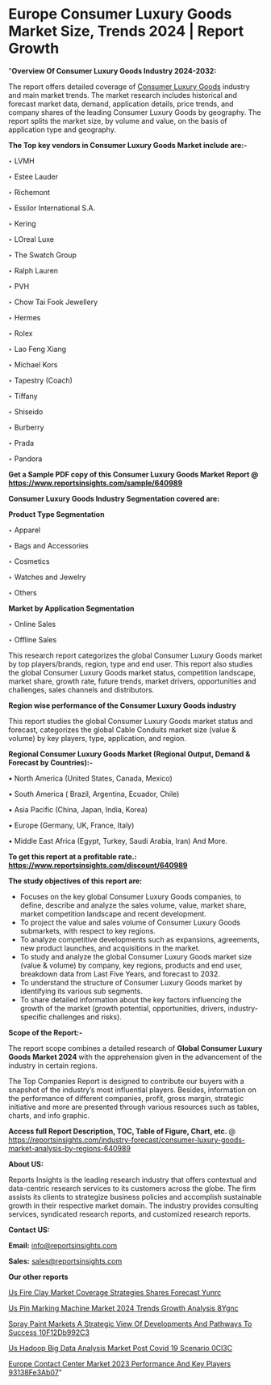 # Europe Consumer Luxury Goods Market Size, Trends 2024 | Report Growth

"<strong>Overview Of Consumer Luxury Goods Industry 2024-2032:</strong>

The report offers detailed coverage of <a href=https://www.reportsinsights.com/sample/640989>Consumer Luxury Goods</a> industry and main market trends. The market research includes historical and forecast market data, demand, application details, price trends, and company shares of the leading Consumer Luxury Goods by geography. The report splits the market size, by volume and value, on the basis of application type and geography.

<strong>The Top key vendors in Consumer Luxury Goods Market include are:- </strong>

‣ LVMH

‣ Estee Lauder

‣ Richemont

‣ Essilor International S.A.

‣ Kering

‣ LOreal Luxe

‣ The Swatch Group

‣ Ralph Lauren

‣ PVH

‣ Chow Tai Fook Jewellery

‣ Hermes

‣ Rolex

‣ Lao Feng Xiang

‣ Michael Kors

‣ Tapestry (Coach)

‣ Tiffany

‣ Shiseido

‣ Burberry

‣ Prada

‣ Pandora

<strong>Get a Sample PDF copy of this Consumer Luxury Goods Market Report </strong><strong>@ <a href=https://www.reportsinsights.com/sample/640989 style=color:#0000ff;>https://www.reportsinsights.com/sample/640989</a> </strong>

<strong>Consumer Luxury Goods Industry Segmentation covered are:</strong>

<strong>Product Type Segmentation</strong>

‣ Apparel

‣ Bags and Accessories

‣ Cosmetics

‣ Watches and Jewelry

‣ Others

<strong>Market by Application Segmentation</strong>

‣ Online Sales

‣ Offline Sales

This research report categorizes the global Consumer Luxury Goods market by top players/brands, region, type and end user. This report also studies the global Consumer Luxury Goods market status, competition landscape, market share, growth rate, future trends, market drivers, opportunities and challenges, sales channels and distributors.

<strong>Region wise performance of the Consumer Luxury Goods industry</strong><strong> </strong>

This report studies the global Consumer Luxury Goods market status and forecast, categorizes the global Cable Conduits market size (value &amp; volume) by key players, type, application, and region. 

<strong>Regional Consumer Luxury Goods Market (Regional Output, Demand &amp; Forecast by Countries):-</strong>

• North America (United States, Canada, Mexico)

• South America ( Brazil, Argentina, Ecuador, Chile)

• Asia Pacific (China, Japan, India, Korea)

• Europe (Germany, UK, France, Italy)

• Middle East Africa (Egypt, Turkey, Saudi Arabia, Iran) And More.

<strong>To get this report at a profitable rate.: <a href=https://www.reportsinsights.com/discount/640989 style=color:#0000ff;>https://www.reportsinsights.com/discount/640989</a></strong>

<strong>The study objectives of this report are:</strong>
<ul>
  <li>Focuses on the key global Consumer Luxury Goods companies, to define, describe and analyze the sales volume, value, market share, market competition landscape and recent development.</li>
  <li>To project the value and sales volume of Consumer Luxury Goods submarkets, with respect to key regions.</li>
  <li>To analyze competitive developments such as expansions, agreements, new product launches, and acquisitions in the market.</li>
  <li>To study and analyze the global Consumer Luxury Goods market size (value &amp; volume) by company, key regions, products and end user, breakdown data from Last Five Years, and forecast to 2032.</li>
  <li>To understand the structure of Consumer Luxury Goods market by identifying its various sub segments.</li>
  <li>To share detailed information about the key factors influencing the growth of the market (growth potential, opportunities, drivers, industry-specific challenges and risks).</li>
</ul>
<strong>Scope of the Report:-</strong><strong> </strong>

The report scope combines a detailed research of <strong>Global Consumer Luxury Goods Market 2024 </strong>with the apprehension given in the advancement of the industry in certain regions.

The Top Companies Report is designed to contribute our buyers with a snapshot of the industry’s most influential players. Besides, information on the performance of different companies, profit, gross margin, strategic initiative and more are presented through various resources such as tables, charts, and info graphic.

<strong>Access full Report Description, TOC, Table of Figure, Chart, etc. </strong>@   <a href=https://reportsinsights.com/industry-forecast/consumer-luxury-goods-market-analysis-by-regions-640989 style=color:#0000ff;>https://reportsinsights.com/industry-forecast/consumer-luxury-goods-market-analysis-by-regions-640989</a>

<strong>About US:</strong>

Reports Insights is the leading research industry that offers contextual and data-centric research services to its customers across the globe. The firm assists its clients to strategize business policies and accomplish sustainable growth in their respective market domain. The industry provides consulting services, syndicated research reports, and customized research reports.

<strong>Contact US:</strong>

<p class=""""><b>Email:</b> <a href=mailto:info@reportsinsights.com>info@reportsinsights.com</a></p>
<p class=""""><b>Sales:</b> <a href=mailto:sales@reportsinsights.com>sales@reportsinsights.com</a></p>

<strong>Our other reports</strong>

<a href=https://www.linkedin.com/pulse/us-fire-clay-market-coverage-strategies-shares-forecast-yunrc/>Us Fire Clay Market Coverage Strategies Shares Forecast Yunrc</a>

<a href=https://www.linkedin.com/pulse/us-pin-marking-machine-market-2024-trends-growth-analysis-8ygnc/>Us Pin Marking Machine Market 2024 Trends Growth Analysis 8Ygnc</a>

<a href=https://medium.com/@amolshinde346727482/spray-paint-markets-a-strategic-view-of-developments-and-pathways-to-success-10f12db992c3>Spray Paint Markets A Strategic View Of Developments And Pathways To Success 10F12Db992C3</a>

<a href=https://www.linkedin.com/pulse/us-hadoop-big-data-analysis-market-post-covid-19-scenario-0cl3c/>Us Hadoop Big Data Analysis Market Post Covid 19 Scenario 0Cl3C</a>

<a href=https://medium.com/@g65914336/europe-contact-center-market-2023-performance-and-key-players-93138fe3ab07>Europe Contact Center Market 2023 Performance And Key Players 93138Fe3Ab07</a>"
